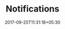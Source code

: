 ---
title: "Notifications"
date: 2017-09-25T11:31:18+05:30
layout: notifications
property: "Casa Vagator"
status: "Pending Review"
url: /notifications/casa-vagator/
slug: "casa-vagator/"

qcstatus:
 forreview: true



---